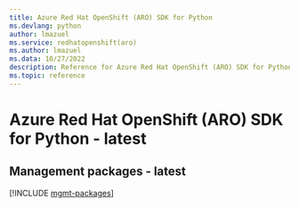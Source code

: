 ```yaml
---
title: Azure Red Hat OpenShift (ARO) SDK for Python
ms.devlang: python
author: lmazuel
ms.service: redhatopenshift(aro)
ms.author: lmazuel
ms.data: 10/27/2022
description: Reference for Azure Red Hat OpenShift (ARO) SDK for Python
ms.topic: reference
---
```

# Azure Red Hat OpenShift (ARO) SDK for Python - latest

## Management packages - latest
[!INCLUDE [mgmt-packages](red-hat-openshift-(aro)-mgmt-index.md)]